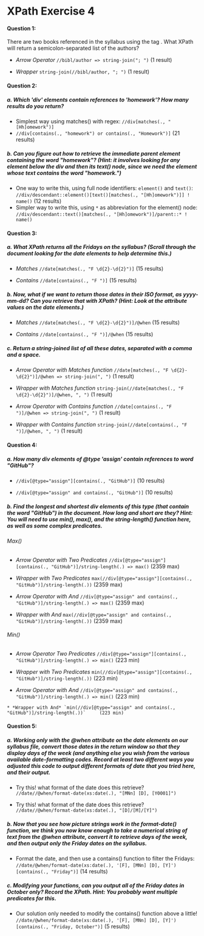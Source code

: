 # XPath Exercise 4

#### Question 1:

There are two books referenced in the syllabus using the tag <bibl>. What XPath will return a semicolon-separated list of the authors?

  *  *Arrow Operator* `//bibl/author => string-join("; ")` (1 result)

  * *Wrapper* `string-join(//bibl/author, "; ")`   (1 result)
#### Question 2:

##### a. Which 'div' elements contain references to 'homework'? How many results do you return?
  * Simplest way using matches() with regex: `//div[matches(., "[Hh]omework")]`
  * `//div[contains(., "homework") or contains(., "Homework")]` (21 results)
  
##### b. Can you figure out how to retrieve the immediate parent element containing the word "homework"? (Hint: it involves looking for any element below the div and then its text() node, since we need the element whose *text* contains the word "homework.")
  * One way to write this, using full node identifiers: `element()` and `text()`:  `//div/descendant::element()[text()[matches(., "[Hh]omework")]] ! name()` (12 results)
  * Simpler way to write this, using `*` as abbreviation for the element() node: `//div/descendant::text()[matches(., "[Hh]omework")]/parent::* ! name()`

#### Question 3:

##### a. What XPath returns all the Fridays on the syllabus? (Scroll through the document looking for the date elements to help determine this.)

  * *Matches* `//date[matches(., "F \d{2}-\d{2}")]` (15 results)

  * *Contains* `//date[contains(., "F ")]`           (15 results)

##### b. Now, what if we want to return those dates in their ISO format, as yyyy-mm-dd? Can you retrieve that with XPath? (Hint: Look at the attribute values on the date elements.)

  * *Matches* `//date[matches(., "F \d{2}-\d{2}")]/@when` (15 results)

  * *Contains* `//date[contains(., "F ")]/@when`           (15 results)

##### c. Return a string-joined list of all these dates, separated with a comma and a space.

  * *Arrow Operator with Matches function*  `//date[matches(., "F \d{2}-\d{2}")]/@when => string-join(", ")` (1 result)

  * *Wrapper with Matches function* `string-join(//date[matches(., "F \d{2}-\d{2}")]/@when, ", ")`   (1 result)

  * *Arrow Operator with Contains function* `//date[contains(., "F ")]/@when => string-join(", ")`           (1 result)

  * *Wrapper with Contains function* `string-join(//date[contains(., "F ")]/@when, ", ")`             (1 result)

#### Question 4:

##### a. How many div elements of @type 'assign' contain references to word "GitHub"?

  * `//div[@type="assign"][contains(., "GitHub")]`    (10 results)

  * `//div[@type="assign" and contains(., "GitHub")]` (10 results)

##### b. Find the longest and shortest div elements of this type (that contain the word "GitHub") in the document. How long and short are they? Hint: You will need to use min(), max(), and the string-length() function here, as well as some complex predicates.

###### Max()

  * *Arrow Operator with Two Predicates* `//div[@type="assign"][contains(., "GitHub")]/string-length(.) => max()`    (2359 max)

  * *Wrapper with Two Predicates* `max(//div[@type="assign"][contains(., "GitHub")]/string-length(.))`        (2359 max)

  * *Arrow Operator with And* `//div[@type="assign" and contains(., "GitHub")]/string-length(.) => max()` (2359 max)

  * *Wrapper with And* `max(//div[@type="assign" and contains(., "GitHub")]/string-length(.))`     (2359 max)

###### Min()

  * *Arrow Operator Two Predicates* `//div[@type="assign"][contains(., "GitHub")]/string-length(.) => min()`    (223 min)

  * *Wrapper with Two Predicates* `min(//div[@type="assign"][contains(., "GitHub")]/string-length(.))`        (223 min)
   * *Arrow Operator with And* `//div[@type="assign" and contains(., "GitHub")]/string-length(.) => min()` (223 min)

    * *Wrapper with And* `min(//div[@type="assign" and contains(., "GitHub")]/string-length(.))`     (223 min)

#### Question 5:

##### a. Working only with the @when attribute on the date elements on our syllabus file, convert those dates in the return window so that they display days of the week (and anything else you wish from the various available date-formatting codes. Record at least two different ways you adjusted this code to output different formats of date that you tried here, and their output.
  * Try this! what format of the date does this retrieve? `//date//@when/format-date(xs:date(.), "[MNn] [D], [Y0001]")`

  * Try this! what format of the date does this retrieve? `//date//@when/format-date(xs:date(.), "[D]/[M]/[Y]")`

##### b. Now that you see how picture strings work in the format-date() function, we think you now know enough to take a numerical string of text from the @when attribute, convert it to retrieve days of the week, and then output only the Friday dates on the syllabus.

  * Format the date, and then use a contains() function to filter the Fridays: `//date/@when/format-date(xs:date(.), '[F], [MNn] [D], [Y]')[contains(., "Friday")]` (14 results)

##### c. Modifying your functions, can you output all of the Friday dates in October only? Record the XPath. Hint: You probably want multiple predicates for this.

  * Our solution only needed to modify the contains() function above a little!  `//date/@when/format-date(xs:date(.), '[F], [MNn] [D], [Y]')[contains(., "Friday, October")]` (5 results)
